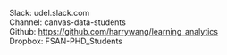 Slack: udel.slack.com  
Channel: canvas-data-students  
Github: https://github.com/harrywang/learning_analytics  
Dropbox: FSAN-PHD_Students

